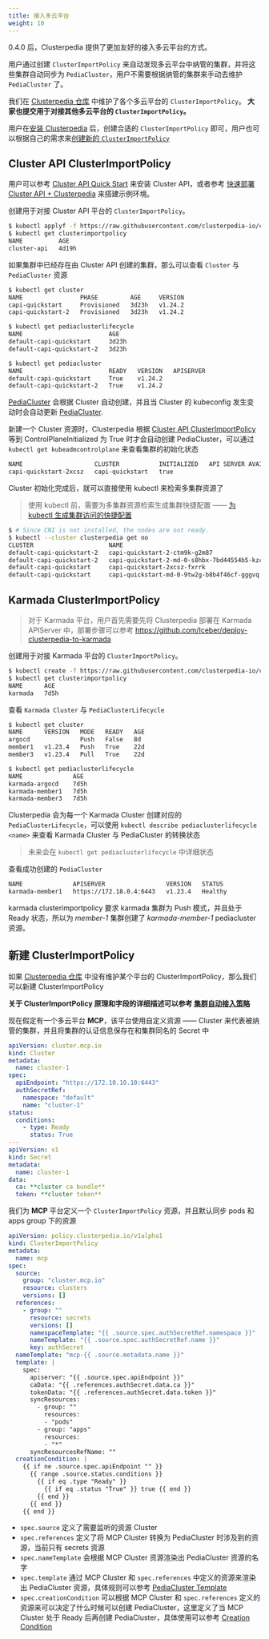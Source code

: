 ```yaml
---
title: 接入多云平台
weight: 10
---
```


0.4.0 后，Clusterpedia 提供了更加友好的接入多云平台的方式。

用户通过创建 `ClusterImportPolicy` 来自动发现多云平台中纳管的集群，并将这些集群自动同步为 `PediaCluster`，用户不需要根据纳管的集群来手动去维护 `PediaCluster` 了。

我们在 [Clusterpedia 仓库](https://github.com/clusterpedia-io/clusterpedia/tree/main/deploy/clusterimportpolicy) 中维护了各个多云平台的 `ClusterImportPolicy`。
**大家也提交用于对接其他多云平台的 `ClusterImportPolicy`。**

用户在[安装 Clusterpedia](../../installation) 后，创建合适的 `ClusterImportPolicy` 即可，用户也可以根据自己的需求来[创建新的 `ClusterImportPolicy`](#新建-clusterimportpolicy)

## Cluster API ClusterImportPolicy
用户可以参考 [Cluster API Quick Start](https://cluster-api.sigs.k8s.io/user/quick-start.html) 来安装 Cluster API，或者参考 [快速部署 Cluster API + Clusterpedia](https://clusterpedia.io/zh-cn/blog/2022/08/04/cluster-api-searching-has-never-been-easier/#%E5%BF%AB%E9%80%9F%E9%83%A8%E7%BD%B2%E4%B8%80%E5%A5%97-cluster-api-and-clusterpedia-%E7%9A%84%E7%A4%BA%E4%BE%8B%E7%8E%AF%E5%A2%83) 来搭建示例环境。

创建用于对接 Cluster API 平台的 `ClusterImportPolicy`。
```bash
$ kubectl applyf -f https://raw.githubusercontent.com/clusterpedia-io/clusterpedia/main/deploy/clusterimportpolicy/cluster_api.yaml
$ kubectl get clusterimportpolicy
NAME          AGE
cluster-api   4d19h
```

如果集群中已经存在由 Cluster API 创建的集群，那么可以查看 `Cluster` 与 `PediaCluster` 资源
```bash
$ kubectl get cluster
NAME                PHASE         AGE     VERSION
capi-quickstart     Provisioned   3d23h   v1.24.2
capi-quickstart-2   Provisioned   3d23h   v1.24.2

$ kubectl get pediaclusterlifecycle
NAME                        AGE
default-capi-quickstart     3d23h
default-capi-quickstart-2   3d23h

$ kubectl get pediacluster
NAME                        READY   VERSION   APISERVER
default-capi-quickstart     True    v1.24.2
default-capi-quickstart-2   True    v1.24.2
```
[PediaCluster](../../concepts/pediacluster) 会根据 Cluster 自动创建，并且当 Cluster 的 kubeconfig 发生变动时会自动更新 [PediaCluster](../../concepts/pediacluster).

新建一个 Cluster 资源时，Clusterpedia 根据 [Cluster API ClusterImportPolicy](https://github.com/clusterpedia-io/clusterpedia/blob/main/deploy/clusterimportpolicy/cluster_api.yaml) 等到 ControlPlaneInitialized 为 True 时才会自动创建 PediaCluster，可以通过 `kubectl get kubeadmcontrolplane` 来查看集群的初始化状态
```bash
NAME                    CLUSTER           INITIALIZED   API SERVER AVAILABLE   REPLICAS   READY   UPDATED   UNAVAILABLE   AGE   VERSION
capi-quickstart-2xcsz   capi-quickstart   true                                 1                  1         1             86s   v1.24.2
```

Cluster 初始化完成后，就可以直接使用 kubectl 来检索多集群资源了
> 使用 kubectl 前，需要为多集群资源检索生成集群快捷配置 —— [为 kubectl 生成集群访问的快捷配置](../access-clusterpedia#为-kubectl-生成集群访问的快捷配置)
```bash
$ # Since CNI is not installed, the nodes are not ready.
$ kubectl --cluster clusterpedia get no
CLUSTER                     NAME                                            STATUS     ROLES           AGE   VERSION
default-capi-quickstart-2   capi-quickstart-2-ctm9k-g2m87                   NotReady   control-plane   12m   v1.24.2
default-capi-quickstart-2   capi-quickstart-2-md-0-s8hbx-7bd44554b5-kzcb6   NotReady   <none>          11m   v1.24.2
default-capi-quickstart     capi-quickstart-2xcsz-fxrrk                     NotReady   control-plane   21m   v1.24.2
default-capi-quickstart     capi-quickstart-md-0-9tw2g-b8b4f46cf-gggvq      NotReady   <none>          20m   v1.24.2
```

## Karmada ClusterImportPolicy
> 对于 Karmada 平台，用户首先需要先将 Clusterpedia 部署在 Karmada APIServer 中，部署步骤可以参考 https://github.com/Iceber/deploy-clusterpedia-to-karmada

创建用于对接 Karmada 平台的 `ClusterImportPolicy`。
```bash
$ kubectl create -f https://raw.githubusercontent.com/clusterpedia-io/clusterpedia/main/deploy/clusterimportpolicy/karmada.yaml
$ kubectl get clusterimportpolicy
NAME      AGE
karmada   7d5h
```

查看 `Karmada Cluster` 与 `PediaClusterLifecycle`
```bash
$ kubectl get cluster
NAME      VERSION   MODE   READY   AGE
argocd              Push   False   8d
member1   v1.23.4   Push   True    22d
member3   v1.23.4   Pull   True    22d

$ kubectl get pediaclusterlifecycle
NAME              AGE
karmada-argocd    7d5h
karmada-member1   7d5h
karmada-member3   7d5h
```
Clusterpedia 会为每一个 Karmada Cluster 创建对应的 `PediaClusterLifecycle`，可以使用 `kubectl describe pediaclusterlifecycle <name>` 来查看 Karmada Cluster 与 PediaCluster 的转换状态
> 未来会在 `kubectl get pediaclusterlifecycle` 中详细状态

查看成功创建的 `PediaCluster`
```bash
NAME              APISERVER                 VERSION   STATUS
karmada-member1   https://172.18.0.4:6443   v1.23.4   Healthy
```
karmada clusterimportpolicy 要求 karmada 集群为 Push 模式，并且处于 Ready 状态，所以为 *member-1* 集群创建了 *karmada-member-1* pediacluster 资源。

## 新建 ClusterImportPolicy
如果 [Clusterpedia 仓库](https://github.com/clusterpedia-io/clusterpedia/tree/main/deploy/clusterimportpolicy) 中没有维护某个平台的 ClusterImportPolicy，那么我们可以新建 ClusterImportPolicy

**关于 ClusterImportPolicy 原理和字段的详细描述可以参考 [集群自动接入策略](../../concepts/cluster-import-policy)**

现在假定有一个多云平台 **MCP**，该平台使用自定义资源 —— Cluster 来代表被纳管的集群，并且将集群的认证信息保存在和集群同名的 Secret 中
```yaml
apiVersion: cluster.mcp.io
kind: Cluster
metadata:
  name: cluster-1
spec:
  apiEndpoint: "https://172.10.10.10:6443"
  authSecretRef:
    namespace: "default"
    name: "cluster-1"
status:
  conditions:
    - type: Ready
      status: True
---
apiVersion: v1
kind: Secret
metadata:
  name: cluster-1
data:
  ca: **cluster ca bundle**
  token: **cluster token**
```

我们为 **MCP** 平台定义一个 `ClusterImportPolicy` 资源，并且默认同步 pods 和 apps group 下的资源
```yaml
apiVersion: policy.clusterpedia.io/v1alpha1
kind: ClusterImportPolicy
metadata:
  name: mcp
spec:
  source:
    group: "cluster.mcp.io"
    resource: clusters
    versions: []
  references:
    - group: ""
      resource: secrets
      versions: []
      namespaceTemplate: "{{ .source.spec.authSecretRef.namespace }}"
      nameTemplate: "{{ .source.spec.authSecretRef.name }}"
      key: authSecret
  nameTemplate: "mcp-{{ .source.metadata.name }}"
  template: |
    spec:
      apiserver: "{{ .source.spec.apiEndpoint }}"
      caData: "{{ .references.authSecret.data.ca }}"
      tokenData: "{{ .references.authSecret.data.token }}"
      syncResources:
        - group: ""
          resources:
          - "pods"
        - group: "apps"
          resources:
          - "*"
      syncResourcesRefName: ""
  creationCondition: |
    {{ if ne .source.spec.apiEndpoint "" }}
      {{ range .source.status.conditions }}
        {{ if eq .type "Ready" }}
          {{ if eq .status "True" }} true {{ end }}
        {{ end }}
      {{ end }}
    {{ end }}
```
* `spec.source` 定义了需要监听的资源 Cluster
* `spec.references` 定义了将 MCP Cluster 转换为 PediaCluster 时涉及到的资源，当前只有 secrets 资源
* `spec.nameTemplate` 会根据 MCP Cluster 资源渲染出 PediaCluster 资源的名字
* `spec.template` 通过 MCP Cluster 和 `spec.references` 中定义的资源来渲染出 PediaCluster 资源，具体规则可以参考 [PediaCluster Template](../../concepts/cluster-import-policy#pediacluster-template)
* `spec.creationCondition` 可以根据 MCP Cluster 和 `spec.references` 定义的资源来可以决定了什么时候可以创建 PediaCluster，这里定义了当 MCP Cluster 处于 Ready 后再创建 PediaCluster，具体使用可以参考 [Creation Condition](../../concepts/cluster-import-policy#creation-condition)
